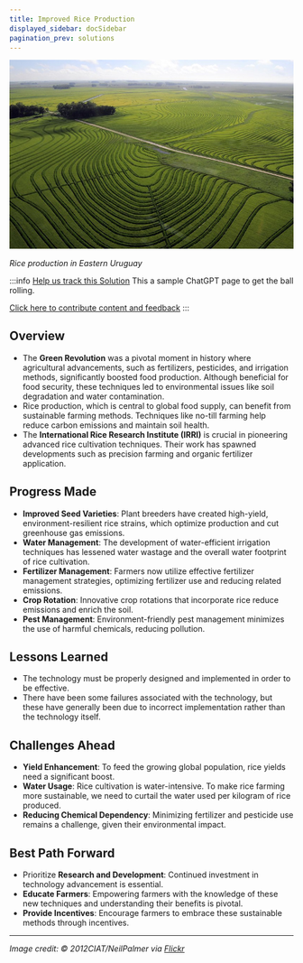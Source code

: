 ```yaml
---
title: Improved Rice Production
displayed_sidebar: docSidebar
pagination_prev: solutions
---
```

![Cover Image](../static/img/improved-rice-production.jpg)

*Rice production in Eastern Uruguay* 

:::info [Help us track this Solution](contribute)
This a sample ChatGPT page to get the ball rolling.

[Click here to contribute content and feedback](contribute)
:::

## Overview

* The **Green Revolution** was a pivotal moment in history where agricultural advancements, such as fertilizers, pesticides, and irrigation methods, significantly boosted food production. Although beneficial for food security, these techniques led to environmental issues like soil degradation and water contamination.
* Rice production, which is central to global food supply, can benefit from sustainable farming methods. Techniques like no-till farming help reduce carbon emissions and maintain soil health.
* The **International Rice Research Institute (IRRI)** is crucial in pioneering advanced rice cultivation techniques. Their work has spawned developments such as precision farming and organic fertilizer application.

## Progress Made

* **Improved Seed Varieties**: Plant breeders have created high-yield, environment-resilient rice strains, which optimize production and cut greenhouse gas emissions.
* **Water Management**: The development of water-efficient irrigation techniques has lessened water wastage and the overall water footprint of rice cultivation.
* **Fertilizer Management**: Farmers now utilize effective fertilizer management strategies, optimizing fertilizer use and reducing related emissions.
* **Crop Rotation**: Innovative crop rotations that incorporate rice reduce emissions and enrich the soil.
* **Pest Management**: Environment-friendly pest management minimizes the use of harmful chemicals, reducing pollution.

## Lessons Learned

* The technology must be properly designed and implemented in order to be effective.
* There have been some failures associated with the technology, but these have generally been due to incorrect implementation rather than the technology itself.

## Challenges Ahead

* **Yield Enhancement**: To feed the growing global population, rice yields need a significant boost.
* **Water Usage**: Rice cultivation is water-intensive. To make rice farming more sustainable, we need to curtail the water used per kilogram of rice produced.
* **Reducing Chemical Dependency**: Minimizing fertilizer and pesticide use remains a challenge, given their environmental impact.

## Best Path Forward

* Prioritize **Research and Development**: Continued investment in technology advancement is essential.
* **Educate Farmers**: Empowering farmers with the knowledge of these new techniques and understanding their benefits is pivotal.
* **Provide Incentives**: Encourage farmers to embrace these sustainable methods through incentives.

- - -

*Image credit: © 2012CIAT/NeilPalmer via [Flickr](https://www.flickr.com/photos/ciat/6809968788)*